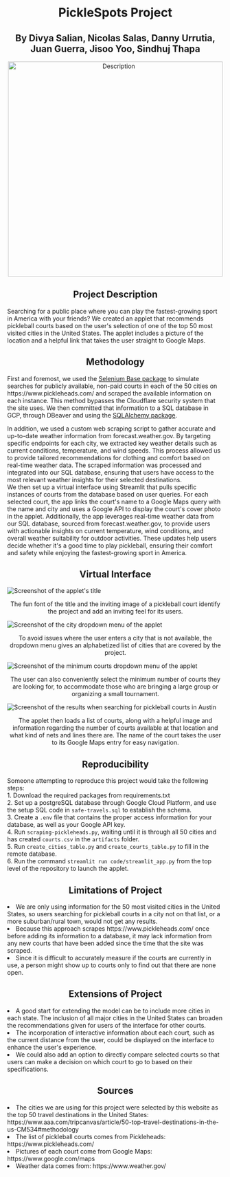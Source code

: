<h1 align="center">PickleSpots Project</h1>
<h2 align="center">By Divya Salian, Nicolas Salas, Danny Urrutia, Juan Guerra, Jisoo Yoo, Sindhuj Thapa</h2>
<p align="center"> <img src="https://cdn.sanity.io/images/jvolei4i/production/805cc6aceadb385fe3e80f4c905591837d7a9c8b-736x586.webp" alt="Description" width="500"> </p>
<h2 align="center">Project Description</h2>
Searching for a public place where you can play the fastest-growing sport in America with your friends?  We created an applet that recommends pickleball courts based on the user's selection of one of the top 50 most visited cities in the United States.  The applet includes a picture of the location and a helpful link that takes the user straight to Google Maps.
<h2 align="center">Methodology</h2>
First and foremost, we used the <a href="https://seleniumbase.io">Selenium Base package</a> to simulate searches for publicly available, non-paid courts in each of the 50 cities on https://www.pickleheads.com/ and scraped the available information on each instance. This method bypasses the Cloudflare security system that the site uses.  We then committed that information to a SQL database in GCP, through DBeaver and using the <a href="https://www.sqlalchemy.org">SQLAlchemy package</a>.<p>
In addition, we used a custom web scraping script to gather accurate and up-to-date weather information from forecast.weather.gov. By targeting specific endpoints for each city, we extracted key weather details such as current conditions, temperature, and wind speeds. This process allowed us to provide tailored recommendations for clothing and comfort based on real-time weather data. The scraped information was processed and integrated into our SQL database, ensuring that users have access to the most relevant weather insights for their selected destinations.
<br>
We then set up a virtual interface using Streamlit that pulls specific instances of courts from the database based on user queries. For each selected court, the app links the court's name to a Google Maps query with the name and city and uses a Google API to display the court's cover photo in the applet. Additionally, the app leverages real-time weather data from our SQL database, sourced from forecast.weather.gov, to provide users with actionable insights on current temperature, wind conditions, and overall weather suitability for outdoor activities. These updates help users decide whether it's a good time to play pickleball, ensuring their comfort and safety while enjoying the fastest-growing sport in America. 
<h2 align="center">Virtual Interface</h2>
<img src="images/applet_title.png" alt="Screenshot of the applet's title"><br>
<p align="center">The fun font of the title and the inviting image of a pickleball court identify the project and add an inviting feel for its users.</p>
<img src="images/city_dropdown.png" alt="Screenshot of the city dropdown menu of the applet"><br>
<p align="center">To avoid issues where the user enters a city that is not available, the dropdown menu gives an alphabetized list of cities that are covered by the project.</p>
<img src="images/courts_dropdown.png" alt="Screenshot of the minimum courts dropdown menu of the applet"><br>
<p align="center">The user can also conveniently select the minimum number of courts they are looking for, to accommodate those who are bringing a large group or organizing a small tournament.</p>
<img src="images/results_display.png" alt="Screenshot of the results when searching for pickleball courts in Austin"><br>
<p align="center">The applet then loads a list of courts, along with a helpful image and information regarding the number of courts available at that location and what kind of nets and lines there are. The name of the court takes the user to its Google Maps entry for easy navigation.</p>
<h2 align="center">Reproducibility</h2>
Someone attempting to reproduce this project would take the following steps:<br>
1. Download the required packages from requirements.txt<br>
2. Set up a postgreSQL database through Google Cloud Platform, and use the setup SQL code in <code>safe-travels.sql</code> to establish the schema.<br>
3. Create a <code>.env</code> file that contains the proper access information for your database, as well as your Google API key.<br>
4. Run <code>scraping-pickleheads.py</code>, waiting until it is through all 50 cities and has created <code>courts.csv</code> in the <code>artifacts</code> folder.<br>
5. Run <code>create_cities_table.py</code> and <code>create_courts_table.py</code> to fill in the remote database.<br>
6. Run the command <code>streamlit run code/streamlit_app.py</code> from the top level of the repository to launch the applet.<br>
<h2 align="center">Limitations of Project</h2>
<li>We are only using information for the 50 most visited cities in the United States, so users searching for pickleball courts in a city not on that list, or a more suburban/rural town, would not get any results.</li>
<li>Because this approach scrapes https://www.pickleheads.com/ once before adding its information to a database, it may lack information from any new courts that have been added since the time that the site was scraped.</li>
<li>Since it is difficult to accurately measure if the courts are currently in use, a person might show up to courts only to find out that there are none open.</li>
<h2 align="center">Extensions of Project</h2>
<li>A good start for extending the model can be to include more cities in each state. The inclusion of all major cities in the United States can broaden the recommendations given for users of the interface for other courts.</li>
<li>The incorporation of interactive information about each court, such as the current distance from the user, could be displayed on the interface to enhance the user's experience.</li>
<li>We could also add an option to directly compare selected courts so that users can make a decision on which court to go to based on their specifications.</li>
<h2 align="center">Sources</h2>
<li>The cities we are using for this project were selected by this website as the top 50 travel destinations in the United States: https://www.aaa.com/tripcanvas/article/50-top-travel-destinations-in-the-us-CM534#methodology</li>
<li>The list of pickleball courts comes from Pickleheads: https://www.pickleheads.com/</li>
<li>Pictures of each court come from Google Maps: https://www.google.com/maps</li>
<li>Weather data comes from: https://www.weather.gov/</li>
